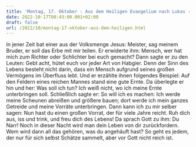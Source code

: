 ```yaml
---
title: 'Montag, 17. Oktober : Aus dem Heiligen Evangelium nach Lukas - Lk 12,13-21.'
date: 2022-10-17T08:43:00.001+02:00
draft: false
url: /2022/10/montag-17-oktober-aus-dem-heiligen.html
---
```


In jener Zeit bat einer aus der Volksmenge Jesus: Meister, sag meinem Bruder, er soll das Erbe mit mir teilen. Er erwiderte ihm: Mensch, wer hat mich zum Richter oder Schlichter bei euch gemacht? Dann sagte er zu den Leuten: Gebt acht, hütet euch vor jeder Art von Habgier. Denn der Sinn des Lebens besteht nicht darin, dass ein Mensch aufgrund seines großen Vermögens im Überfluss lebt. Und er erzählte ihnen folgendes Beispiel: Auf den Feldern eines reichen Mannes stand eine gute Ernte. Da überlegte er hin und her: Was soll ich tun? Ich weiß nicht, wo ich meine Ernte unterbringen soll. Schließlich sagte er: So will ich es machen: Ich werde meine Scheunen abreißen und größere bauen; dort werde ich mein ganzes Getreide und meine Vorräte unterbringen. Dann kann ich zu mir selber sagen: Nun hast du einen großen Vorrat, der für viele Jahre reicht. Ruh dich aus, iss und trink, und freu dich des Lebens! Da sprach Gott zu ihm: Du Narr! Noch in dieser Nacht wird man dein Leben von dir zurückfordern. Wem wird dann all das gehören, was du angehäuft hast? So geht es jedem, der nur für sich selbst Schätze sammelt, aber vor Gott nicht reich ist.
